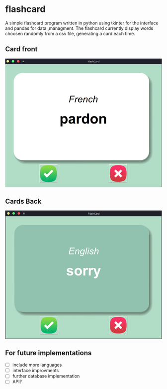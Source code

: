 # flashcard

A simple flashcard program written in python using tkinter for the interface and pandas for data ,managment.
The flashcard currently display words choosen randomly from a csv file, generating a card each time.

## Card front
![alt text](https://github.com/willianyamauti/flashcard/blob/main/.blob/flashcard_1.png)

## Cards Back
![alt text](https://github.com/willianyamauti/flashcard/blob/main/.blob/flashcard_back.png)


## For future implementations
- [ ] include more languages
- [ ] interface improvments
- [ ] further database implementation
- [ ] API?
